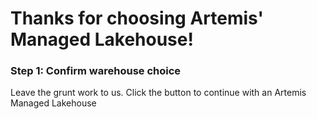 # Thanks for choosing Artemis' Managed Lakehouse!

### Step 1: Confirm warehouse choice
Leave the grunt work to us.
Click the button to continue with an Artemis Managed Lakehouse
